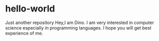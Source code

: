 # hello-world
Just another repository
Hey,I am Dino. I am very interested in computer science especially in programming languages. I hope you will get best experience of me.
